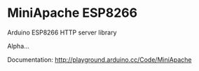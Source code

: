 # MiniApache ESP8266
Arduino ESP8266 HTTP server library

Alpha...

Documentation: http://playground.arduino.cc/Code/MiniApache

